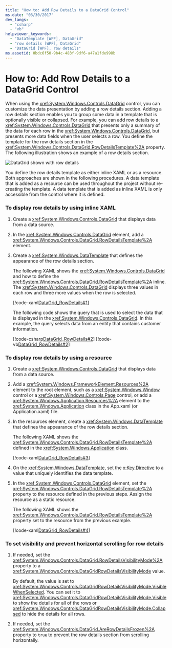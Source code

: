 ```yaml
---
title: "How to: Add Row Details to a DataGrid Control"
ms.date: "03/30/2017"
dev_langs: 
  - "csharp"
  - "vb"
helpviewer_keywords: 
  - "DataTemplate [WPF], DataGrid"
  - "row details [WPF], DataGrid"
  - "DataGrid [WPF], row details"
ms.assetid: 0bdc6f50-9b4c-483f-9df6-a47a1fde998b
---
```

# How to: Add Row Details to a DataGrid Control
When using the <xref:System.Windows.Controls.DataGrid> control, you can customize the data presentation by adding a row details section. Adding a row details section enables you to group some data in a template that is optionally visible or collapsed. For example, you can add row details to a <xref:System.Windows.Controls.DataGrid> that presents only a summary of the data for each row in the <xref:System.Windows.Controls.DataGrid>, but presents more data fields when the user selects a row. You define the template for the row details section in the <xref:System.Windows.Controls.DataGrid.RowDetailsTemplate%2A> property. The following illustration shows an example of a row details section.  
  
 ![DataGrid shown with row details](./media/ndp-rowdetails.png "NDP_RowDetails")  
  
 You define the row details template as either inline XAML or as a resource. Both approaches are shown in the following procedures. A data template that is added as a resource can be used throughout the project without re-creating the template. A data template that is added as inline XAML is only accessible from the control where it is defined.  
  
### To display row details by using inline XAML  
  
1.  Create a <xref:System.Windows.Controls.DataGrid> that displays data from a data source.  
  
2.  In the <xref:System.Windows.Controls.DataGrid> element, add a <xref:System.Windows.Controls.DataGrid.RowDetailsTemplate%2A> element.  
  
3.  Create a <xref:System.Windows.DataTemplate> that defines the appearance of the row details section.  
  
     The following XAML shows the <xref:System.Windows.Controls.DataGrid> and how to define the <xref:System.Windows.Controls.DataGrid.RowDetailsTemplate%2A> inline. The <xref:System.Windows.Controls.DataGrid> displays three values in each row and three more values when the row is selected.  
  
     [!code-xaml[DataGrid_RowDetails#1](~/samples/snippets/csharp/VS_Snippets_Wpf/datagrid_rowdetails/cs/mainwindow.xaml#1)]  
  
     The following code shows the query that is used to select the data that is displayed in the <xref:System.Windows.Controls.DataGrid>. In this example, the query selects data from an entity that contains customer information.  
  
     [!code-csharp[DataGrid_RowDetails#2](~/samples/snippets/csharp/VS_Snippets_Wpf/datagrid_rowdetails/cs/mainwindow.xaml.cs#2)]
     [!code-vb[DataGrid_RowDetails#2](~/samples/snippets/visualbasic/VS_Snippets_Wpf/datagrid_rowdetails/vb/mainwindow.xaml.vb#2)]  
  
### To display row details by using a resource  
  
1.  Create a <xref:System.Windows.Controls.DataGrid> that displays data from a data source.  
  
2.  Add a <xref:System.Windows.FrameworkElement.Resources%2A> element to the root element, such as a <xref:System.Windows.Window> control or a <xref:System.Windows.Controls.Page> control, or add a <xref:System.Windows.Application.Resources%2A> element to the <xref:System.Windows.Application> class in the App.xaml (or Application.xaml) file.  
  
3.  In the resources element, create a <xref:System.Windows.DataTemplate> that defines the appearance of the row details section.  
  
     The following XAML shows the <xref:System.Windows.Controls.DataGrid.RowDetailsTemplate%2A> defined in the <xref:System.Windows.Application> class.  
  
     [!code-xaml[DataGrid_RowDetails#3](~/samples/snippets/csharp/VS_Snippets_Wpf/datagrid_rowdetails/cs/app.xaml#3)]  
  
4.  On the <xref:System.Windows.DataTemplate>, set the [x:Key Directive](../../xaml-services/x-key-directive.md) to a value that uniquely identifies the data template.  
  
5.  In the <xref:System.Windows.Controls.DataGrid> element, set the <xref:System.Windows.Controls.DataGrid.RowDetailsTemplate%2A> property to the resource defined in the previous steps. Assign the resource as a static resource.  
  
     The following XAML shows the <xref:System.Windows.Controls.DataGrid.RowDetailsTemplate%2A> property set to the resource from the previous example.  
  
     [!code-xaml[DataGrid_RowDetails#4](~/samples/snippets/csharp/VS_Snippets_Wpf/datagrid_rowdetails/cs/window2.xaml#4)]  
  
### To set visibility and prevent horizontal scrolling for row details  
  
1.  If needed, set the <xref:System.Windows.Controls.DataGrid.RowDetailsVisibilityMode%2A> property to a <xref:System.Windows.Controls.DataGridRowDetailsVisibilityMode> value.  
  
     By default, the value is set to <xref:System.Windows.Controls.DataGridRowDetailsVisibilityMode.VisibleWhenSelected>. You can set it to <xref:System.Windows.Controls.DataGridRowDetailsVisibilityMode.Visible> to show the details for all of the rows or <xref:System.Windows.Controls.DataGridRowDetailsVisibilityMode.Collapsed> to hide the details for all rows.  
  
2.  If needed, set the <xref:System.Windows.Controls.DataGrid.AreRowDetailsFrozen%2A> property to `true` to prevent the row details section from scrolling horizontally.
